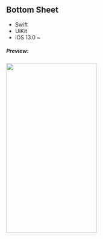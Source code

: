 ## Bottom Sheet
- Swift
- UiKit
- iOS 13.0 ~

##### Preview:
<img src="https://github.com/Artem-Mushtakov/BottomSheet_Swift_UiKit_iOS13/blob/master/BottomSheetGif.gif" width="240" height="450"/>
